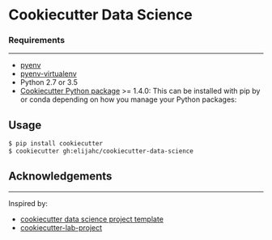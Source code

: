# Cookiecutter Data Science

### Requirements
-----------
 - [pyenv](https://github.com/pyenv/pyenv)
 - [pyenv-virtualenv](https://github.com/pyenv/pyenv-virtualenv)
 - Python 2.7 or 3.5
 - [Cookiecutter Python package](http://cookiecutter.readthedocs.org/en/latest/installation.html) >= 1.4.0: This can be installed with pip by or conda depending on how you manage your Python packages:

## Usage

```bash
$ pip install cookiecutter
$ cookiecutter gh:elijahc/cookiecutter-data-science
```

## Acknowledgements
--------

Inspired by:
- [cookiecutter data science project template](https://github.com/drivendata/cookiecutter-data-science)
- [cookiecutter-lab-project](https://github.com/nkicg6/cookiecutter-lab-project)

